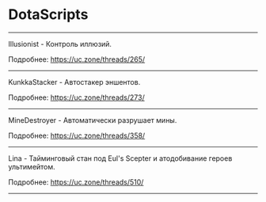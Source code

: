 # DotaScripts


----------------------------------------------------------------

Illusionist - Контроль иллюзий.

Подробнее: https://uc.zone/threads/265/

----------------------------------------------------------------

KunkkaStacker - Автостакер эншентов.

Подробнее: https://uc.zone/threads/273/

----------------------------------------------------------------

MineDestroyer - Автоматически разрушает мины.

Подробнее: https://uc.zone/threads/358/

----------------------------------------------------------------

Lina - Тайминговый стан под Eul's Scepter и атодобивание героев ультимейтом.

Подробнее: https://uc.zone/threads/510/

----------------------------------------------------------------
